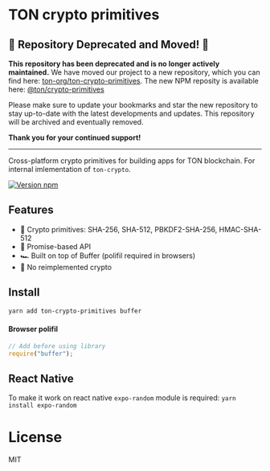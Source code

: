 # TON crypto primitives

## 🚨 Repository Deprecated and Moved! 🚨

**This repository has been deprecated and is no longer actively maintained.** We have moved our project to a new repository, which you can find here: [ton-org/ton-crypto-primitives](https://github.com/ton-org/ton-crypto-primitives). The new NPM reposity is available here: [@ton/crypto-primitives](https://www.npmjs.com/package/@ton/crypto-primitives)

Please make sure to update your bookmarks and star the new repository to stay up-to-date with the latest developments and updates. This repository will be archived and eventually removed.

**Thank you for your continued support!**
___________

Cross-platform crypto primitives for building apps for TON blockchain. For internal imlementation of `ton-crypto`.

[![Version npm](https://img.shields.io/npm/v/ton-crypto-primitives.svg?logo=npm)](https://www.npmjs.com/package/ton-crypto-primitives)

## Features

- 🦺 Crypto primitives: SHA-256, SHA-512, PBKDF2-SHA-256, HMAC-SHA-512
- 🚀 Promise-based API
- 🏎 Built on top of Buffer (polifil required in browsers)
- 🍰 No reimplemented crypto

## Install

```bash
yarn add ton-crypto-primitives buffer
```

#### Browser polifil

```js
// Add before using library
require("buffer");
```

## React Native
To make it work on react native `expo-random` module is required:
`
yarn install expo-random
`

# License

MIT
